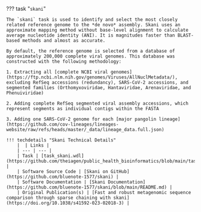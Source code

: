 ??? task "`skani`"

    The `skani` task is used to identify and select the most closely related reference genome to the *de novo* assembly. Skani uses an approximate mapping method without base-level alignment to calculate average nucleotide identity (ANI). It is magnitudes faster than BLAST-based methods and almost as accurate.

<!-- if: theiaviral -->
    By default, the reference genome is selected from a database of approximately 200,000 complete viral genomes. This database was constructed with the following methodology:
    
    1. Extracting all [complete NCBI viral genomes](https://ftp.ncbi.nlm.nih.gov/genomes/Viruses/AllNuclMetadata/), excluding RefSeq accessions (redundancy), SARS-CoV-2 accessions, and segmented families (Orthomyxoviridae, Hantaviridae, Arenaviridae, and Phenuiviridae)
    
    2. Adding complete RefSeq segmented viral assembly accessions, which represent segments as individual contigs within the FASTA

    3. Adding one SARS-CoV-2 genome for each [major pangolin lineage](https://github.com/cov-lineages/lineages-website/raw/refs/heads/master/_data/lineage_data.full.json)
    
<!-- endif -->
    !!! techdetails "Skani Technical Details"
        |  | Links |
        | --- | --- |
        | Task | [task_skani.wdl](https://github.com/theiagen/public_health_bioinformatics/blob/main/tasks/taxon_id/task_skani.wdl) |
        | Software Source Code | [Skani on GitHub](https://github.com/bluenote-1577/skani) |
        | Software Documentation | [Skani Documentation](https://github.com/bluenote-1577/skani/blob/main/README.md) |
        | Original Publication(s) | [Fast and robust metagenomic sequence comparison through sparse chaining with skani](https://doi.org/10.1038/s41592-023-02018-3) |